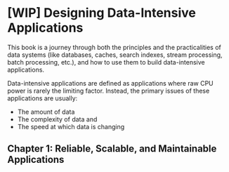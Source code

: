 # [WIP] Designing Data-Intensive Applications

This book is a journey through both the principles and the practicalities of data systems (like databases, caches, search indexes, stream processing, batch processing, etc.),
and how to use them to build data-intensive applications.

Data-intensive applications are defined as applications where raw CPU power is rarely the limiting factor.
Instead, the primary issues of these applications are usually:
* The amount of data
* The complexity of data and
* The speed at which data is changing

## Chapter 1: Reliable, Scalable, and Maintainable Applications
